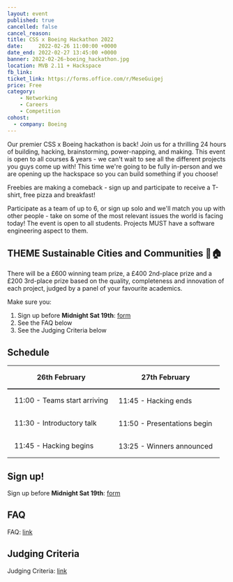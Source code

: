 ```yaml
---
layout: event
published: true
cancelled: false
cancel_reason:
title: CSS x Boeing Hackathon 2022
date:     2022-02-26 11:00:00 +0000
date_end: 2022-02-27 13:45:00 +0000
banner: 2022-02-26-boeing_hackathon.jpg
location: MVB 2.11 + Hackspace
fb_link: 
ticket_link: https://forms.office.com/r/MeseGuigej
price: Free
category:
    - Networking
    - Careers
    - Competition
cohost:
  - company: Boeing
---
```


Our premier CSS x Boeing hackathon is back! Join us for a thrilling 24 hours of building, hacking, brainstorming, power-napping, and making. This event is open to all courses & years - we can't wait to see all the different projects you guys come up with! This time we're going to be fully in-person and we are opening up the hackspace so you can build something if you choose!

Freebies are making a comeback - sign up and participate to receive a T-shirt, free pizza and breakfast!

Participate as a team of up to 6, or sign up solo and we'll match you up with other people - take on some of the most relevant issues the world is facing today! The event is open to all students. Projects MUST have a software engineering aspect to them.

## THEME Sustainable Cities and Communities 🏢🏠

There will be a £600 winning team prize, a £400 2nd-place prize and a £200 3rd-place prize based on the quality, completeness and innovation of each project, judged by a panel of your favourite academics.

Make sure you:
1. Sign up before **Midnight Sat 19th**: [form](https://forms.office.com/r/MeseGuigej)
2. See the FAQ below
3. See the Judging Criteria below

## Schedule

<table style="margin: 0.75em auto 0;">
  <thead>
    <tr>
      <th style="text-align: center; padding-left: 1em; border-bottom: 2px solid #1d1b1e; font-weight: bold;">26th February</th>
      <th style="text-align: center; padding: 1em; border-bottom: 2px solid #1d1b1e; font-weight: bold;">27th February</th>
    </tr>
  </thead>
  <tbody>
    <tr>
      <td style="padding-left: 1em;">11:00 - Teams start arriving</td>
      <td style="padding: 1em;">11:45 - Hacking ends</td>
    </tr>
    <tr>
      <td style="padding-left: 1em;">11:30 - Introductory talk</td>
      <td style="padding: 1em;">11:50 - Presentations begin</td>
    </tr>
    <tr>
      <td style="padding-left: 1em;">11:45 - Hacking begins</td>
      <td style="padding: 1em;">13:25 - Winners announced</td>
    </tr>
  </tbody>
</table>

## Sign up!

Sign up before **Midnight Sat 19th**: [form](https://forms.office.com/r/MeseGuigej)

## FAQ

FAQ: [link](https://docs.google.com/document/d/1GQJIb7F7H4iEf3Ws9w6kN0n_ON_mdCD91CD_rizz9uQ/edit?usp=sharing)

## Judging Criteria

Judging Criteria: [link](https://docs.google.com/document/d/19pTcPTWSq14L6l5S-YBQfIdlRpEGwVW8EGU7sJzTiLQ/edit?usp=sharing)